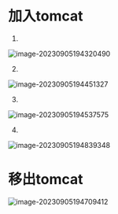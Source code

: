 # 加入tomcat

1.

![image-20230905194320490](D:\text1\java_text\assets\image-20230905194320490.png) 

2.

![image-20230905194451327](D:\text1\java_text\assets\image-20230905194451327.png)  

3.

![image-20230905194537575](D:\text1\java_text\assets\image-20230905194537575.png) 

4.

![image-20230905194839348](D:\text1\java_text\assets\image-20230905194839348.png) 



# 移出tomcat

![image-20230905194709412](D:\text1\java_text\assets\image-20230905194709412.png) 